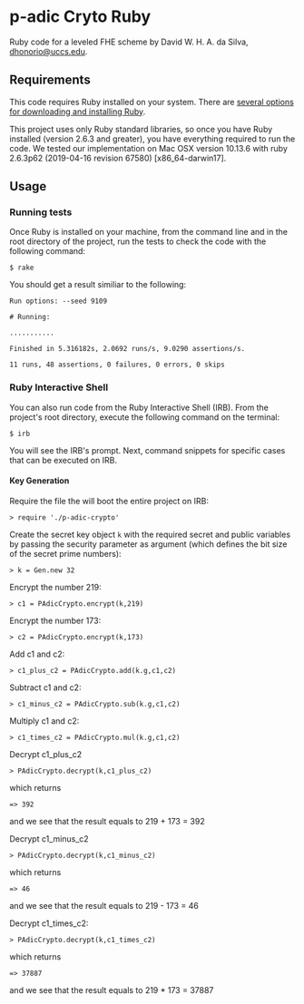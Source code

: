 # p-adic Cryto Ruby
Ruby code for a leveled FHE scheme by David W. H. A. da Silva, dhonorio@uccs.edu.

## Requirements

This code requires Ruby installed on your system. There are [several options for downloading and installing Ruby](https://www.ruby-lang.org/en/downloads/ "Download Ruby").

This project uses only Ruby standard libraries, so once you have Ruby installed (version 2.6.3 and greater), you have everything required to run the code. We tested our implementation on Mac OSX version 10.13.6 with ruby 2.6.3p62 (2019-04-16 revision 67580) [x86_64-darwin17].

## Usage

### Running tests

Once Ruby is installed on your machine, from the command line and in the root directory of the project, run the tests to check the code with the following command:

`$ rake`

You should get a result similiar to the following:

```console
Run options: --seed 9109

# Running:

...........

Finished in 5.316182s, 2.0692 runs/s, 9.0290 assertions/s.

11 runs, 48 assertions, 0 failures, 0 errors, 0 skips
```

### Ruby Interactive Shell

You can also run code from the Ruby Interactive Shell (IRB). From the project's root directory, execute the following command on the terminal:

`$ irb`

You will see the IRB's prompt. Next, command snippets for specific cases that can be executed on IRB.

#### Key Generation

Require the file the will boot the entire project on IRB:

`> require './p-adic-crypto'`

Create the secret key object `k` with the required secret and public variables by passing the security parameter as argument (which defines the bit size of the secret prime numbers):

`> k = Gen.new 32`

Encrypt the number 219:

`> c1 = PAdicCrypto.encrypt(k,219)`

Encrypt the number 173:

`> c2 = PAdicCrypto.encrypt(k,173)`

Add c1 and c2:

`> c1_plus_c2 = PAdicCrypto.add(k.g,c1,c2)`

Subtract c1 and c2:

`> c1_minus_c2 = PAdicCrypto.sub(k.g,c1,c2)`

Multiply c1 and c2:

`> c1_times_c2 = PAdicCrypto.mul(k.g,c1,c2)`

Decrypt c1_plus_c2

`> PAdicCrypto.decrypt(k,c1_plus_c2)`

which returns

`=> 392`

and we see that the result equals to 219 + 173 = 392

Decrypt c1_minus_c2

`> PAdicCrypto.decrypt(k,c1_minus_c2)`

which returns

`=> 46`

and we see that the result equals to 219 - 173 = 46

Decrypt c1_times_c2:

`> PAdicCrypto.decrypt(k,c1_times_c2)`

which returns

`=> 37887`

and we see that the result equals to 219 * 173 = 37887
